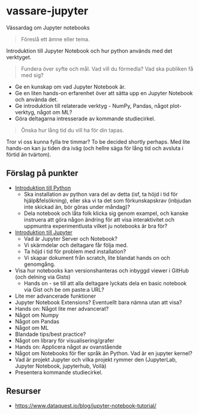 # vassare-jupyter
Vässardag om Jupyter notebooks

> Föreslå ett ämne eller tema.

Introduktion till Jupyter Notebook och hur python används med det verktyget.

> Fundera över syfte och mål. Vad vill du förmedla? Vad ska publiken få med sig?

- Ge en kunskap om vad Jupyter Notebook är.
- Ge en liten hands-on erfarenhet över att sätta upp en Jupyter Notebook och använda det.
- Ge introduktion till relaterade verktyg - NumPy, Pandas, något plot-verktyg, något om ML?
- Göra deltagarna intresserade av kommande studiecirkel.

> Önska hur lång tid du vill ha för din tapas.

Tror vi oss kunna fylla tre timmar? To be decided shortly perhaps. Med lite hands-on kan ju tiden dra iväg (och hellre säga för lång tid och avsluta i förtid än tvärtom).

## Förslag på punkter

- [Introduktion till Python](Python.ipynb)
  - Ska installation av python vara del av detta (isf, ta höjd i tid för hjälp&felsökning), eller ska vi ta det som förkunskapskrav (inbjudan inte skickad än, bör göras under måndag)?
  - Dela notebook och låta folk klicka sig genom exampel, och kanske instruera att göra någon ändring för att visa interaktivitet och uppmuntra experimentlusta vilket ju notebooks är bra för?
- [Introduktion till Jupyter](INTRODUKTION.md)
  - Vad är Jupyter Server och Notebook?
  - Vi skärmdelar och deltagare får följa med.
  - Ta höjd i tid för problem med installation?
  - Vi skapar dokument från scratch, lite blandat hands on och genomgång.
- Visa hur notebooks kan versionshanteras och inbyggd viewer i GitHub (och delning via Gists)
  - Hands on - se till att alla deltagare lyckats dela en basic notebook via Gist och be om paste:a URL?
- Lite mer advancerade funktioner
- Jupyter Notebook Extensions? Eventuellt bara nämna utan att visa?
- Hands on: Något lite mer advancerat?
- Något om Numpy
- Något om Pandas
- Något om ML
- Blandade tips/best practice?
- Något om library för visualisering/grafer
- Hands on: Applicera något av ovanstående
- Något om Notebooks för fler språk än Python. Vad är en jupyter kernel?
- Vad är projekt Jupyter och vilka projekt rymmer den (JupyterLab, Jupyter Notebook, jupyterhub, Voilà)
- Presentera kommande studiecirkel.

## Resurser
- https://www.dataquest.io/blog/jupyter-notebook-tutorial/
